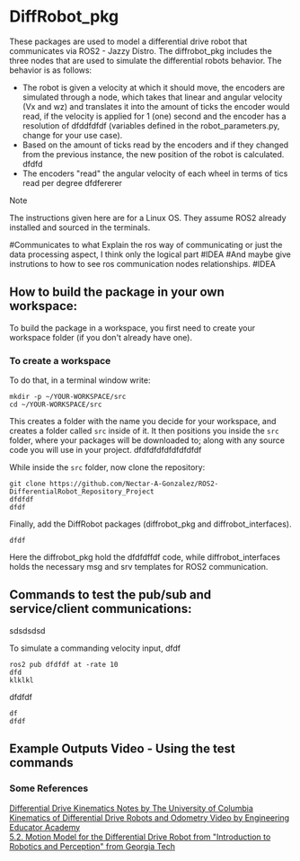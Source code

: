 # DiffRobot_pkg
These packages are used to model a differential drive robot that communicates via ROS2 - Jazzy Distro.
The diffrobot_pkg includes the three nodes that are used to simulate the differential robots behavior.
The behavior is as follows:<br>
- The robot is given a velocity at which it should move, the encoders are simulated through a node, which takes that linear and angular velocity (Vx and wz) and translates it into the amount of ticks the encoder would read, if the velocity is applied for 1 (one) second and the encoder has a resolution of dfddfdfdf (variables defined in the robot_parameters.py, change for your use case).<br>
- Based on the amount of ticks read by the encoders and if they changed from the previous instance, the new position of the robot is calculated.<br>
dfdfd
- The encoders "read" the angular velocity of each wheel in terms of tics read per degree dfdfererer
 
> [!Note] 
> The instructions given here are for a Linux OS.
> They assume ROS2 already installed and sourced in the terminals.

#Communicates to what Explain the ros way of communicating or just the data processing aspect, I think only the logical part #IDEA
#And maybe give instrutions to how to see ros communication nodes relationships. #IDEA

## How to build the package in your own workspace:
To build the package in a workspace, you first need to create your workspace folder (if you don't already have one).<br>

### To create a workspace
To do that, in a terminal window write:

    mkdir -p ~/YOUR-WORKSPACE/src 
    cd ~/YOUR-WORKSPACE/src
This creates a folder with the name you decide for your workspace, and creates a folder called `src` inside of it. It then positions you inside the `src` folder, where your packages will be downloaded to; along with any source code you will use in your project. dfdfdfdfdfdfdfdfdf

While inside the `src` folder, now clone the repository:

    git clone https://github.com/Nectar-A-Gonzalez/ROS2-DifferentialRobot_Repository_Project
    dfdfdf
    dfdf

Finally, add the DiffRobot packages (diffrobot_pkg and diffrobot_interfaces).

    dfdf

Here the diffrobot_pkg hold the dfdfdffdf code, while diffrobot_interfaces holds the necessary msg and srv templates for ROS2 communication.


## Commands to test the pub/sub and service/client communications:
sdsdsdsd<br>

To simulate a commanding velocity input, dfdf<br>

    ros2 pub dfdfdf at -rate 10
    dfd
    klklkl

dfdfdf<br>

    df
    dfdf

## Example Outputs Video - Using the test commands


### Some References<br>
[Differential Drive Kinematics Notes by The University of Columbia](https://www.cs.columbia.edu/~allen/F17/NOTES/icckinematics.pdf "CS W4733 NOTES - Differential Drive Robots")<br>
[Kinematics of Differential Drive Robots and Odometry Video by Engineering Educator Academy](https://www.youtube.com/watch?v=RZlZcDxQ8P4 "Kinematics of Differential Drive Robots and Odometry")<br>
[5.2. Motion Model for the Differential Drive Robot from "Introduction to Robotics and Perception" from Georgia Tech](https://www.roboticsbook.org/S52_diffdrive_actions.html "5.2. Motion Model for the Differential Drive Robo")<br>
